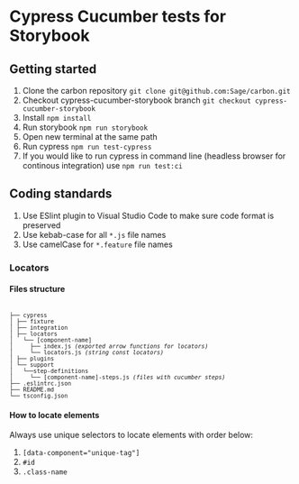 # Cypress Cucumber tests for Storybook

## Getting started
1. Clone the carbon repository `git clone git@github.com:Sage/carbon.git`
2. Checkout cypress-cucumber-storybook branch `git checkout cypress-cucumber-storybook`
3. Install `npm install`
4. Run storybook `npm run storybook`
5. Open new terminal at the same path
6. Run cypress `npm run test-cypress`
7. If you would like to run cypress in command line (headless browser for continous integration) use `npm run test:ci`

## Coding standards
1. Use ESlint plugin to Visual Studio Code to make sure code format is preserved
2. Use kebab-case for all `*.js` file names
3. Use camelCase for `*.feature` file names

### Locators
#### Files structure
<code>
<code>├── cypress</code>
<code>│ ├── fixture</code>
<code>│ ├── integration</code>
<code>│ ├── locators</code>
<code>│ &nbsp;&nbsp;└── [component-name]</code>
<code>│ &nbsp;&nbsp;&nbsp;&nbsp;├── index.js <i>(exported arrow functions for locators)</i></code>
<code>│ &nbsp;&nbsp;&nbsp;&nbsp;└── locators.js <i>(string const locators)</i></code>
<code>│ ├── plugins</code>
<code>│ └── support</code>
<code>│ &nbsp;&nbsp;└──step-definitions</code>
<code>│ &nbsp;&nbsp;&nbsp;&nbsp;└── [component-name]-steps.js <i>(files with cucumber steps)</i></code>
<code>├── .eslintrc.json</code>
<code>├── README.md</code>
<code>└── tsconfig.json</code></code>

#### How to locate elements
Always use unique selectors to locate elements with order below:
1. `[data-component="unique-tag"]`
2. `#id`
3. `.class-name`
